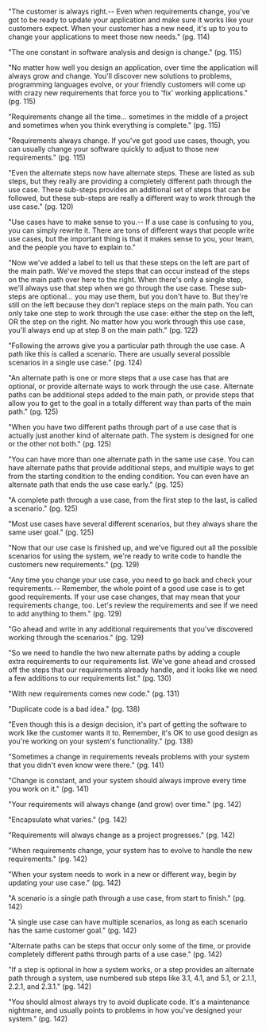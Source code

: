 "The customer is always right.-- Even when requirements change, you've got to be ready to update your application and make sure it works like your customers expect. When your customer has a new need, it's up to you to change your applications to meet those new needs."  (pg. 114)

"The one constant in software analysis and design is change." (pg. 115)

"No matter how well you design an application, over time the application will always grow and change. You'll discover new solutions to problems, programming languages evolve, or your friendly customers will come up with crazy new requirements that force you to 'fix' working applications." (pg. 115)

"Requirements change all the time... sometimes in the middle of a project and sometimes when you think everything is complete." (pg. 115)

"Requirements always change. If you've got good use cases, though, you can usually change your software quickly to adjust to those new requirements." (pg. 115)

"Even the alternate steps now have alternate steps. These are listed as sub steps, but they really are providing a completely different path through the use case. These sub-steps provides an additional set of steps that can be followed, but these sub-steps are really a different way to work through the use case." (pg. 120)

"Use cases have to make sense to you.-- If a use case is confusing to you, you can simply rewrite it. There are tons of different ways that people write use cases, but the important thing is that it makes sense to you, your team, and the people you have to explain to."

"Now we've added a label to tell us that these steps on the left are part of the main path. We've moved the steps that can occur instead of the steps on the main path over here to the right. When there's only a single step, we'll always use that step when we go through the use case. These sub-steps are optional... you may use them, but you don't have to. But they're still on the left because they don't replace steps on the main path. You can only take one step to work through the use case: either the step on the left, OR the step on the right. No matter how you work through this use case, you'll always end up at step 8 on the main path."  (pg. 122)

"Following the arrows give you a particular path through the use case. A path like this is called a scenario. There are usually several possible scenarios in a single use case."  (pg. 124)

"An alternate path is one or more steps that a use case has that are optional, or provide alternate ways to work through the use case. Alternate paths can be additional steps added to the main path, or provide steps that allow you to get to the goal in a totally different way than parts of the main path." (pg. 125)

"When you have two different paths through part of a use case that is actually just another kind of alternate path. The system is designed for one or the other not both." (pg. 125)

"You can have more than one alternate path in the same use case. You can have alternate paths that provide additional steps, and multiple ways to get from the starting condition to the ending condition. You can even have an alternate path that ends the use case early." (pg. 125)

"A complete path through a use case, from the first step to the last, is called a scenario." (pg. 125)

"Most use cases have several different scenarios, but they always share the same user goal." (pg. 125)

"Now that our use case is finished up, and we've figured out all the possible scenarios for using the system, we're ready to write code to handle the customers new requirements." (pg. 129)

"Any time you change your use case, you need to go back and check your requirements.-- Remember, the whole point of a good use case is to get good requirements. If your use case changes, that may mean that your requirements change, too. Let's review the requirements and see if we need to add anything to them." (pg. 129)

"Go ahead and write in any additional requirements that you've discovered working through the scenarios." (pg. 129)

"So we need to handle the two new alternate paths by adding a couple extra requirements to our requirements list. We've gone ahead and crossed off the steps that our requirements already handle, and it looks like we need a few additions to our requirements list." (pg. 130)

"With new requirements comes new code." (pg. 131)

"Duplicate code is a bad idea." (pg. 138)

"Even though this is a design decision, it's part of getting the software to work like the customer wants it to. Remember, it's OK to use good design as you're working on your system's functionality." (pg. 138)

"Sometimes a change in requirements reveals problems with your system that you didn't even know were there." (pg. 141)

"Change is constant, and your system should always improve every time you work on it." (pg. 141)

"Your requirements will always change (and grow) over time." (pg. 142)

"Encapsulate what varies." (pg. 142)

"Requirements will always change as a project progresses." (pg. 142)

"When requirements change, your system has to evolve to handle the new requirements." (pg. 142)

"When your system needs to work in a new or different way, begin by updating your use case." (pg. 142)

"A scenario is a single path through a use case, from start to finish." (pg. 142)

"A single use case can have multiple scenarios, as long as each scenario has the same customer goal." (pg. 142)

"Alternate paths can be steps that occur only some of the time, or provide completely different paths through parts of a use case." (pg. 142)

"If a step is optional in how a system works, or a step provides an alternate path through a system, use numbered sub steps like 3.1, 4.1, and 5.1, or 2.1.1, 2.2.1, and 2.3.1." (pg. 142)

"You should almost always try to avoid duplicate code. It's a maintenance nightmare, and usually points to problems in how you've designed your system." (pg. 142)